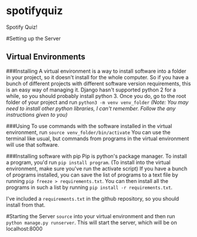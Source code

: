 # spotifyquiz
Spotify Quiz!

#Setting up the Server
## Virtual Environments

###Installing
A virtual environment is a way to install software into a folder in your project, so it doesn't install for the whole computer. So if you have a bunch of different projects with different software version requirements, this is an easy way of managing it.
Django hasn't supported python 2 for a while, so you should probably install python 3.
Once you do, go to the root folder of your project and run `python3 -m venv venv_folder`
*(Note: You may need to install other python libraries, I can't remember. Follow the any instructions given to you)*

###Using
To use commands with the software installed in the virtual environment, run `source venv_folder/bin/activate` You can use the terminal like usual, but commands from programs in the virtual environment will use that software.

###Installing software with pip
Pip is python's package manager. To install a program, you'd run `pip install program`. (To install into the virtual environment, make sure you've run the activate script)
If you have a bunch of programs installed, you can save the list of programs to a text file by running `pip freeze > requirements.txt`. You can then install all the programs in such a list by running `pip install -r requirements.txt`.

I've included a `requirements.txt` in the github repository, so you should install from that.


#Starting the Server
`source` into your virtual environment and then run `python manage.py runserver`. This will start the server, which will be on localhost:8000
